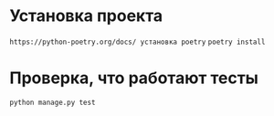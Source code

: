 # Установка проекта
```https://python-poetry.org/docs/ установка poetry```
```poetry install```

# Проверка, что работают тесты
```python manage.py test```
